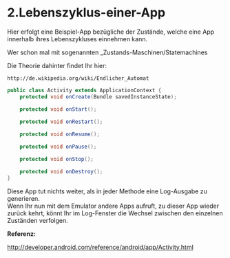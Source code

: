 2.Lebenszyklus-einer-App
========================

Hier erfolgt eine Beispiel-App bezügliche der Zustände, welche eine App innerhalb ihres Lebenszykluses einnehmen kann.  

Wer schon mal mit sogenannten _Zustands-Maschinen/Statemachines

Die Theorie dahinter findet Ihr hier:  

    http://de.wikipedia.org/wiki/Endlicher_Automat

```java
public class Activity extends ApplicationContext {
    protected void onCreate(Bundle savedInstanceState);

    protected void onStart();
     
    protected void onRestart();

    protected void onResume();

    protected void onPause();

    protected void onStop();

    protected void onDestroy();
}
```

Diese App tut nichts weiter, als in jeder Methode eine Log-Ausgabe zu generieren.  
Wenn Ihr nun mit dem Emulator andere Apps aufruft, zu dieser App wieder zurück kehrt, könnt Ihr im Log-Fenster die Wechsel zwischen den einzelnen Zuständen verfolgen.

__Referenz:__

http://developer.android.com/reference/android/app/Activity.html
